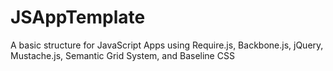 JSAppTemplate
=============

A basic structure for JavaScript Apps using Require.js, Backbone.js, jQuery, Mustache.js, Semantic Grid System, and Baseline CSS